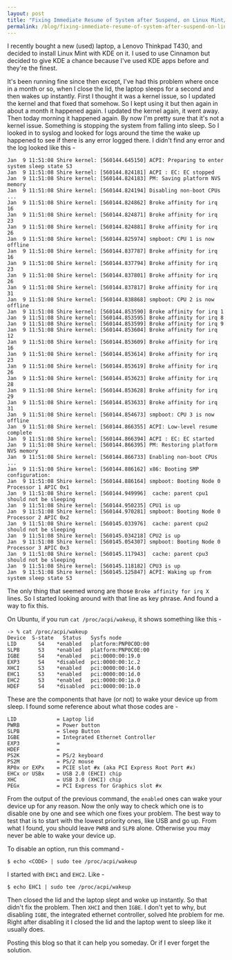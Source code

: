 ```yaml
---
layout: post
title: "Fixing Immediate Resume of System after Suspend, on Linux Mint/Ubuntu"
permalink: /blog/fixing-immediate-resume-of-system-after-suspend-on-linux-mint-ubuntu/
---
```

I recently bought a new (used) laptop, a Lenovo Thinkpad T430, and decided to install Linux Mint with KDE on it. I used to use Cinnamon but decided to give KDE a chance because I've used KDE apps before and they're the finest.

It's been running fine since then except, I've had this problem where once in a month or so, when I close the lid, the laptop sleeps for a second and then wakes up instantly. First I thought it was a kernel issue, so I updated the kernel and that fixed that somehow. So I kept using it but then again in about a month it happened again. I updated the kernel again, it went away. Then today morning it happened again. By now I'm pretty sure that it's not a kernel issue. Something is stopping the system from falling into sleep. So I looked in to syslog and looked for logs around the time the wake up happened to see if there is any error logged there. I didn't find any error and the log looked like this -

    Jan  9 11:51:08 Shire kernel: [560144.645150] ACPI: Preparing to enter system sleep state S3
    Jan  9 11:51:08 Shire kernel: [560144.824181] ACPI : EC: EC stopped
    Jan  9 11:51:08 Shire kernel: [560144.824183] PM: Saving platform NVS memory
    Jan  9 11:51:08 Shire kernel: [560144.824194] Disabling non-boot CPUs ...
    Jan  9 11:51:08 Shire kernel: [560144.824862] Broke affinity for irq 16
    Jan  9 11:51:08 Shire kernel: [560144.824871] Broke affinity for irq 23
    Jan  9 11:51:08 Shire kernel: [560144.824881] Broke affinity for irq 26
    Jan  9 11:51:08 Shire kernel: [560144.825974] smpboot: CPU 1 is now offline
    Jan  9 11:51:08 Shire kernel: [560144.837787] Broke affinity for irq 16
    Jan  9 11:51:08 Shire kernel: [560144.837794] Broke affinity for irq 23
    Jan  9 11:51:08 Shire kernel: [560144.837801] Broke affinity for irq 26
    Jan  9 11:51:08 Shire kernel: [560144.837817] Broke affinity for irq 31
    Jan  9 11:51:08 Shire kernel: [560144.838868] smpboot: CPU 2 is now offline
    Jan  9 11:51:08 Shire kernel: [560144.853590] Broke affinity for irq 1
    Jan  9 11:51:08 Shire kernel: [560144.853595] Broke affinity for irq 8
    Jan  9 11:51:08 Shire kernel: [560144.853599] Broke affinity for irq 9
    Jan  9 11:51:08 Shire kernel: [560144.853604] Broke affinity for irq 12
    Jan  9 11:51:08 Shire kernel: [560144.853609] Broke affinity for irq 16
    Jan  9 11:51:08 Shire kernel: [560144.853614] Broke affinity for irq 23
    Jan  9 11:51:08 Shire kernel: [560144.853619] Broke affinity for irq 26
    Jan  9 11:51:08 Shire kernel: [560144.853623] Broke affinity for irq 28
    Jan  9 11:51:08 Shire kernel: [560144.853628] Broke affinity for irq 29
    Jan  9 11:51:08 Shire kernel: [560144.853633] Broke affinity for irq 31
    Jan  9 11:51:08 Shire kernel: [560144.854673] smpboot: CPU 3 is now offline
    Jan  9 11:51:08 Shire kernel: [560144.866355] ACPI: Low-level resume complete
    Jan  9 11:51:08 Shire kernel: [560144.866394] ACPI : EC: EC started
    Jan  9 11:51:08 Shire kernel: [560144.866395] PM: Restoring platform NVS memory
    Jan  9 11:51:08 Shire kernel: [560144.866733] Enabling non-boot CPUs ...
    Jan  9 11:51:08 Shire kernel: [560144.886162] x86: Booting SMP configuration:
    Jan  9 11:51:08 Shire kernel: [560144.886164] smpboot: Booting Node 0 Processor 1 APIC 0x1
    Jan  9 11:51:08 Shire kernel: [560144.949996]  cache: parent cpu1 should not be sleeping
    Jan  9 11:51:08 Shire kernel: [560144.950235] CPU1 is up
    Jan  9 11:51:08 Shire kernel: [560144.970281] smpboot: Booting Node 0 Processor 2 APIC 0x2
    Jan  9 11:51:08 Shire kernel: [560145.033976]  cache: parent cpu2 should not be sleeping
    Jan  9 11:51:08 Shire kernel: [560145.034218] CPU2 is up
    Jan  9 11:51:08 Shire kernel: [560145.054307] smpboot: Booting Node 0 Processor 3 APIC 0x3
    Jan  9 11:51:08 Shire kernel: [560145.117943]  cache: parent cpu3 should not be sleeping
    Jan  9 11:51:08 Shire kernel: [560145.118182] CPU3 is up
    Jan  9 11:51:08 Shire kernel: [560145.125847] ACPI: Waking up from system sleep state S3

The only thing that seemed wrong are those `Broke affinity for irq X` lines. So I started looking around with that line as key phrase. And found a way to fix this.

On Ubuntu, if you run `cat /proc/acpi/wakeup`, it shows something like this -

    -> % cat /proc/acpi/wakeup
    Device  S-state   Status   Sysfs node
    LID       S4    *enabled   platform:PNP0C0D:00
    SLPB      S3    *enabled   platform:PNP0C0E:00
    IGBE      S4    *enabled   pci:0000:00:19.0
    EXP3      S4    *disabled  pci:0000:00:1c.2
    XHCI      S3    *enabled   pci:0000:00:14.0
    EHC1      S3    *enabled   pci:0000:00:1d.0
    EHC2      S3    *enabled   pci:0000:00:1a.0
    HDEF      S4    *disabled  pci:0000:00:1b.0

These are the components that have (or not) to wake your device up from sleep. I found some reference about what those codes are -

    LID             = Laptop lid
    PWRB            = Power button
    SLPB            = Sleep Button
    IGBE            = Integrated Ethernet Controller
    EXP3            =
    HDEF            =
    PS2K            = PS/2 keyboard
    PS2M            = PS/2 mouse
    RP0x or EXPx    = PCIE slot #x (aka PCI Express Root Port #x)
    EHCx or USBx    = USB 2.0 (EHCI) chip
    XHC             = USB 3.0 (XHCI) chip
    PEGx            = PCI Express for Graphics slot #x

From the output of the previous command, the `enabled` ones can wake your device up for any reason. Now the only way to check which one is to disable one by one and see which one fixes your problem. The best way to test that is to start with the lowest priority ones, like USB and go up. From what I found, you should leave `PWRB` and `SLPB` alone. Otherwise you may never be able to wake your device up.

To disable an option, run this command -

    $ echo <CODE> | sudo tee /proc/acpi/wakeup

I started with `EHC1` and `EHC2`. Like -

    $ echo EHC1 | sudo tee /proc/acpi/wakeup

Then closed the lid and the laptop slept and woke up instantly. So that didn't fix the problem. Then `XHCI` and then `IGBE`. I don't yet to why, but disabling `IGBE`, the integrated ethernet controller, solved hte problem for me. Right after disabling it I closed the lid and the laptop went to sleep like it usually does.

Posting this blog so that it can help you someday. Or if I ever forget the solution.